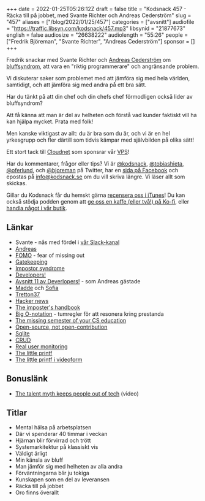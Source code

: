 +++
date = 2022-01-25T05:26:12Z
draft = false
title = "Kodsnack 457 - Räcka till på jobbet, med Svante Richter och Andreas Cederström"
slug = "457"
aliases = ["/blog/2022/01/25/457"]
categories = ["avsnitt"]
audiofile = "https://traffic.libsyn.com/kodsnack/457.mp3"
libsynid = "21877673"
english = false
audiosize = "26638222"
audiolength = "55:26"
people = ["Fredrik Björeman", "Svante Richter", "Andreas Cederström"]
sponsor = []
+++

Fredrik snackar med Svante Richter och [Andreas Cederström](https://twitter.com/andriijas) om [bluffsyndrom](https://en.wikipedia.org/wiki/Impostor_syndrome), att vara en "riktig programmerare" och angränsande problem.

Vi diskuterar saker som problemet med att jämföra sig med hela världen, samtidigt, och att jämföra sig med andra på ett bra sätt.

Har du tänkt på att din chef och din chefs chef förmodligen också lider av bluffsyndrom?

Att få känna att man är del av helheten och förstå vad kunder faktiskt vill ha kan hjälpa mycket. Prata med folk!

Men kanske viktigast av allt: du är bra som du är, och vi är en hel yrkesgrupp och fler därtill som tidvis kämpar med självbilden på olika sätt!

Ett stort tack till [Cloudnet](https://www.cloudnet.se) som sponsrar vår [VPS](https://en.wikipedia.org/wiki/Virtual_private_server)!

Har du kommentarer, frågor eller tips? Vi är [@kodsnack](https://www.twitter.com/kodsnack), [@tobiashieta](https://www.twitter.com/tobiashieta), [@oferlund](https://www.twitter.com/oferlund), och [@bjoreman](https://www.twitter.com/bjoreman) på Twitter, har en [sida på Facebook](https://www.facebook.com/kodsnack) och epostas på [info@kodsnack.se](mailto:info@kodsnack.se) om du vill skriva längre. Vi läser allt som skickas.

Gillar du Kodsnack får du hemskt gärna [recensera oss i iTunes](https://itunes.apple.com/se/podcast/kodsnack/id561631498?l=en)! Du kan också stödja podden genom att <a href="https://ko-fi.com/kodsnack" rel="payment">ge oss en kaffe (eller två!) på Ko-fi</a>, eller [handla något i vår butik](https://shop.spreadshirt.se/kodsnack/).

## Länkar ##
* Svante - nås med fördel i [vår Slack-kanal](https://join.slack.com/t/podsnack/shared_invite/zt-wh2ussm9-xFOqpvjgF16G2eDhaBy1hw)
* [Andreas](https://twitter.com/andriijas)
* [FOMO](https://en.wikipedia.org/wiki/Fear_of_missing_out) - fear of missing out
* [Gatekeeping](https://en.wikipedia.org/wiki/Gatekeeping_%28communication%29)
* [Impostor syndrome](https://en.wikipedia.org/wiki/Impostor_syndrome)
* [Developers!](https://www.developerspodcast.com/)
* [Avsnitt 11 av Deverlopers!](https://overcast.fm/+lx1a3JNi4) - som Andreas gästade 
* [Madde](https://www.linkedin.com/search/results/all/?keywords=madeleine%20sch%C3%B6nemann&origin=RICH_QUERY_SUGGESTION&position=0&searchId=6b5b8cba-7c05-41d7-bf5a-3828017ccac3&sid=~2E) och [Sofia](https://www.linkedin.com/search/results/all/?keywords=sofia%20larsson&origin=RICH_QUERY_SUGGESTION&position=0&searchId=e046178e-62d4-4ce9-927c-dd3d9cf73b89&sid=VY_)
* [Tretton37](https://tretton37.com/who-we-are)
* [Hacker news](https://news.ycombinator.com/)
* [The imposter's handbook](https://bigmachine.io/products/the-imposters-handbook/)
* [Big O-notation](https://en.wikipedia.org/wiki/Big_O_notation) - tumregler för att resonera kring prestanda
* [The missing semester of your CS education](https://missing.csail.mit.edu/)
* [Open-source, not open-contribution](https://sqlite.org/copyright.html)
* [Sqlite](https://en.wikipedia.org/wiki/SQLite)
* [CRUD](https://en.wikipedia.org/wiki/Create,_read,_update_and_delete)
* [Real user monitoring](https://en.wikipedia.org/wiki/Real_user_monitoring)
* [The little printf](https://ferd.ca/the-little-printf.html)
* [The little printf i videoform](https://www.youtube.com/watch?v=EWdqtMdcNkE)

## Bonuslänk ##
* [The talent myth keeps people out of tech](https://www.youtube.com/watch?v=hIJdFxYlEKE) (video)

## Titlar ##
* Mental hälsa på arbetsplatsen
* Där vi spenderar 40 timmar i veckan
* Hjärnan blir förvirrad och trött
* Systemarkitektur på klassiskt vis
* Väldigt ärligt
* Min känsla av bluff
* Man jämför sig med helheten av alla andra
* Förväntningarna blir ju tokiga
* Kunskapen som en del av leveransen
* Räcka till på jobbet
* Oro finns överallt